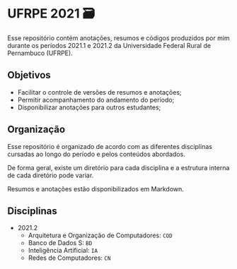 # UFRPE 2021 🗃️

Esse repositório contém anotações, resumos e códigos produzidos por mim durante os períodos 2021.1 e 2021.2 da Universidade Federal Rural de Pernambuco (UFRPE).

## Objetivos

- Facilitar o controle de versões de resumos e anotações;
- Permitir acompanhamento do andamento do período;
- Disponibilizar anotações para outros estudantes;

## Organização

Esse repositório é organizado de acordo com as diferentes disciplinas cursadas ao longo do período e pelos conteúdos abordados.

De forma geral, existe um diretório para cada disciplina e a estrutura interna de cada diretório pode variar. 

Resumos e anotações estão disponibilizados em Markdown.

## Disciplinas

- 2021.2
  - Arquitetura e Organização de Computadores: `COD`
  - Banco de Dados S: `BD`
  - Inteligência Artificial: `IA`
  - Redes de Computadores: `CN`
